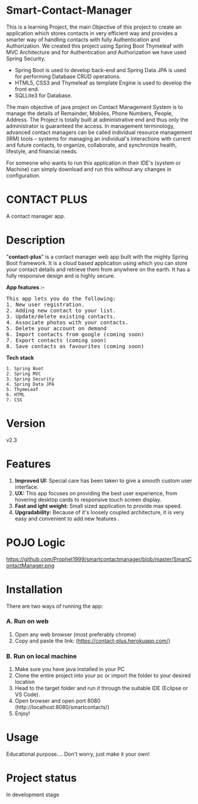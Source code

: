 # Smart-Contact-Manager

This is a learning Project, the main Objective of this project to create an application which stores contacts in very efficient way and provides a smarter way of handling contacts with fully Authentication and Authorization. We created this project using Spring Boot Thymeleaf with MVC Architecture and for Authentication and Authorization we have used Spring Security.

- Spring Boot is used to develop back-end and Spring Data JPA is used for performing Database CRUD operations.
- HTML5, CSS3 and Thymeleaf as template Engine is used to develop the front end.
- SQLLite3 for Database.

The main objective of java project on Contact Management System is to manage the details of Remainder, Mobiles, Phone Numbers, People, Address. The Project is totally built at administrative end and thus only the administrator is guaranteed the access. In management terminology, advanced contact managers can be called individual resource management (IRM) tools – systems for managing an individual's interactions with current and future contacts, to organize, collaborate, and synchronize health, lifestyle, and financial needs.

For someone who wants to run this application in their IDE's (system or Machine) can simply download and run this without any changes in configuration.



# CONTACT PLUS
A contact manager app.

# Description
"**contact-plus**" is a contact manager web app built with the mighty Spring Boot framework. It is a cloud based application using which you can store your contact details and retrieve them from anywhere on the earth. It has a fully responsive design and is highly secure. 

**App features :-**

<pre>
This app lets you do the following:
1. New user registration.
2. Adding new contact to your list.
3. Update/delete existing contacts.
4. Associate photos with your contacts.
5. Delete your account on demand
6. Import contacts from google (coming soon)
7. Export contacts (coming soon)
8. Save contacts as favourites (coming soon)
</pre>


**Tech stack**


    1. Spring Boot
    2. Spring MVC
    3. Spring Security
    4. Spring Data JPA
    5. ThymeLeaf
    6. HTML
    7. CSS

</pre>

# Version
v2.3

# Features
1. **Improved UI:** Special care has been taken to give a smooth custom user interface. 
2. **UX:** This app focuses on providing the best user experience, from hovering desktop cards to responsive touch screen display.
3. **Fast and ight weight:** Small sized application to provide max speed.
4. **Upgradability:** Because of it's loosely coupled architecture, it is very easy and convenient to add new features  .

# POJO Logic
https://github.com/Prophet1999/smartcontactmanager/blob/master/SmartContactManager.png

# Installation
There are two ways of running the app:<br/>
### **A. Run on web**

1. Open any web browser (most preferably chrome)
2. Copy and paste the link: (https://contact-plus.herokuapp.com/)

### **B. Run on local machine**

1. Make sure you have java installed in your PC
2. Clone the entire project into your pc or import the folder to your desired location
3. Head to the target folder and run it through the suitable IDE (Eclipse or VS Code).
7. Open browser and open port 8080 (http://localhost:8080/smartcontacts/)
8. Enjoy!

# Usage
Educational purpose....
Don't worry, just make it your own!

# Project status
In development stage
